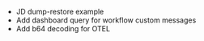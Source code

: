 - JD dump-restore example
- Add dashboard query for workflow custom messages
- Add b64 decoding for OTEL
